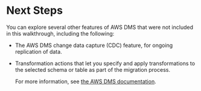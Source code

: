 # Next Steps<a name="CHAP_RDSOracle2Redshift.NextSteps"></a>

You can explore several other features of AWS DMS that were not included in this walkthrough, including the following:

+ The AWS DMS change data capture \(CDC\) feature, for ongoing replication of data\.

+ Transformation actions that let you specify and apply transformations to the selected schema or table as part of the migration process\.

  For more information, see [the AWS DMS documentation](https://docs.aws.amazon.com/dms/latest/userguide/CHAP_GettingStarted.html)\.